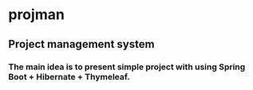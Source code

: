 # projman
## Project management system

### The main idea is to present simple project with using Spring Boot + Hibernate + Thymeleaf.
